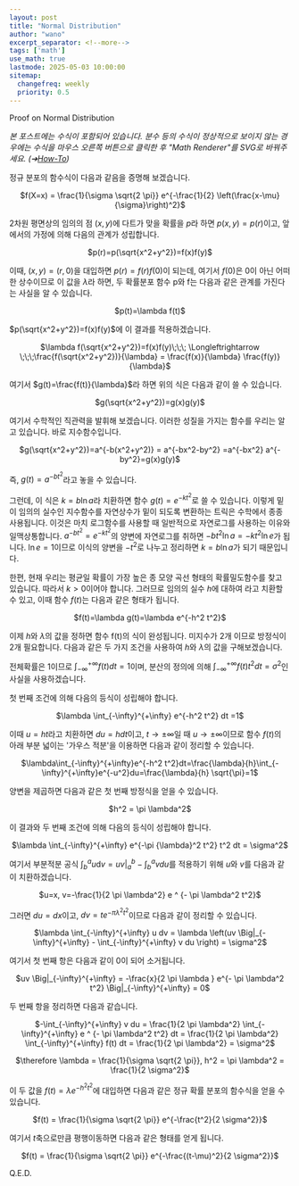 ```yaml
---
layout: post
title: "Normal Distribution"
author: "wano"
excerpt_separator: <!--more-->
tags: ['math']
use_math: true
lastmode: 2025-05-03 10:00:00
sitemap:
  changefreq: weekly
  priority: 0.5
---
```


Proof on Normal Distribution<!--more-->

*본 포스트에는 수식이 포함되어 있습니다. 분수 등의 수식이 정상적으로 보이지 않는 경우에는 수식을 마우스 오른쪽 버튼으로 클릭한 후 "Math Renderer"를 SVG로 바꿔주세요. (➔[How-To](https://cgvfxmath.github.io/2023-03-18/math-renderer))*

정규 분포의 함수식이 다음과 같음을 증명해 보겠습니다.

<p style="text-align: center;">$f(X=x) = \frac{1}{\sigma \sqrt{2 \pi}} e^{-\frac{1}{2} \left(\frac{x-\mu}{\sigma}\right)^2}$</p>

2차원 평면상의 임의의 점 $(x,y)$에 다트가 맞을 확률을 $p$라 하면 $p(x,y)=p(r)$이고, 앞에서의 가정에 의해 다음의 관계가 성립합니다.

<p style="text-align: center;">$p(r)=p(\sqrt{x^2+y^2})=f(x)f(y)$</p>

이때, $(x,y)=(r,0)$을 대입하면 $p(r)=f(r)f(0)$이 되는데, 여기서 $f(0)$은 0이 아닌 어떠한 상수이므로 이 값을 $\lambda$라 하면, 두 확률분포 함수 p와 f는 다음과 같은 관계를 가진다는 사실을 알 수 있습니다.

<p style="text-align: center;">$p(t)=\lambda f(t)$</p>

$p(\sqrt{x^2+y^2})=f(x)f(y)$에 이 결과를 적용하겠습니다.

<p style="text-align: center;">$\lambda f(\sqrt{x^2+y^2})=f(x)f(y)\;\;\; \Longleftrightarrow \;\;\;\frac{f(\sqrt{x^2+y^2})}{\lambda} = \frac{f(x)}{\lambda} \frac{f(y)}{\lambda}$</p>

여기서 $g(t)=\frac{f(t)}{\lambda}$라 하면 위의 식은 다음과 같이 쓸 수 있습니다.

<p style="text-align: center;">$g(\sqrt{x^2+y^2})=g(x)g(y)$</p>

여기서 수학적인 직관력을 발휘해 보겠습니다. 이러한 성질을 가지는 함수를 우리는 알고 있습니다. 바로 지수함수입니다.

<p style="text-align: center;">$g(\sqrt{x^2+y^2})=a^{-b(x^2+y^2)} = a^{-bx^2-by^2} =a^{-bx^2} a^{-by^2}=g(x)g(y)$</p>

즉, $g(t)=a^{- b t^2}$라고 놓을 수 있습니다.

그런데, 이 식은 $k=b\ln{a}$라 치환하면 함수 $g(t)=e^{- k t^2}$로 쓸 수 있습니다. 이렇게 밑이 임의의 실수인 지수함수를 자연상수가 밑이 되도록 변환하는 트릭은 수학에서 종종 사용됩니다. 이것은 마치 로그함수를 사용할 때 일반적으로 자연로그를 사용하는 이유와 일맥상통합니다. $a^{-b t^2}=e^{-k t^2}$의 양변에 자연로그를 취하면 $- b t^2 \ln a = - k t^2 \ln e$가 됩니다. $\ln e = 1$이므로 이식의 양변을 $-t^2$로 나누고 정리하면 $k = b \ln{a}$가 되기 때문입니다.

한편, 현재 우리는 평균일 확률이 가장 높은 종 모양 곡선 형태의 확률밀도함수를 찾고 있습니다. 따라서 $k>0$이어야 합니다. 그러므로 임의의 실수 $h$에 대하여 라고 치환할 수 있고, 이때 함수 $f(t)$는 다음과 같은 형태가 됩니다.

<p style="text-align: center;">$f(t)=\lambda g(t)=\lambda e^{-h^2 t^2}$</p>

이제 $h$와 $\lambda$의 값을 정하면 함수 f(t)의 식이 완성됩니다. 미지수가 2개 이므로 방정식이 2개 필요합니다. 다음과 같은 두 가지 조건을 사용하여 $h$와 $\lambda$의 값을 구해보겠습니다.

전체확률은 1이므로 $\int_{-\infty}^{+\infty}f(t)dt=1$이며, 분산의 정의에 의해 $\int_{-\infty}^{+\infty} f(t) t^2 dt = \sigma^2$인 사실을 사용하겠습니다.

첫 번째 조건에 의해 다음의 등식이 성립해야 합니다.

<p style="text-align: center;">$\lambda \int_{-\infty}^{+\infty} e^{-h^2 t^2} dt =1$</p>

이때 $u=ht$라고 치환하면 $du=hdt$이고, $t \rightarrow \pm \infty$일 때 $u \rightarrow \pm \infty$이므로 함수 $f(t)$의 아래 부분 넓이는 '가우스 적분'을 이용하면 다음과 같이 정리할 수 있습니다.

<p style="text-align: center;">$\lambda\int_{-\infty}^{+\infty}e^{-h^2 t^2}dt=\frac{\lambda}{h}\int_{-\infty}^{+\infty}e^{-u^2}du=\frac{\lambda}{h} \sqrt{\pi}=1$</p>

양변을 제곱하면 다음과 같은 첫 번째 방정식을 얻을 수 있습니다.

<p style="text-align: center;">$h^2 = \pi \lambda^2$</p>

이 결과와 두 번째 조건에 의해 다음의 등식이 성립해야 합니다.

<p style="text-align: center;">$\lambda \int_{-\infty}^{+\infty} e^{-\pi {\lambda}^2 t^2} t^2 dt = \sigma^2$</p>

여기서 부분적분 공식 $\int_{b}^{a} u \mathrm{d}v = uv \Big|_a^b -\int_{b}^{a} v du$를 적용하기 위해 $u$와 $v$를 다음과 같이 치환하겠습니다.

<p style="text-align: center;">$u=x, v=-\frac{1}{2 \pi \lambda^2} e ^ {- \pi \lambda^2 t^2}$</p>

그러면 $du=dx$이고, $dv = t e ^ {- \pi \lambda^2 t^2}$이므로 다음과 같이 정리할 수 있습니다.

<p style="text-align: center;">$\lambda \int_{-\infty}^{+\infty} u dv = \lambda \left(uv \Big|_{-\infty}^{+\infty} - \int_{-\infty}^{+\infty} v du \right) = \sigma^2$</p>

여기서 첫 번째 항은 다음과 같이 $0$이 되어 소거됩니다.

<p style="text-align: center;">$uv \Big|_{-\infty}^{+\infty} = -\frac{x}{2 \pi \lambda } e^{- \pi \lambda^2 t^2} \Big|_{-\infty}^{+\infty} = 0$</p>

두 번째 항을 정리하면 다음과 같습니다.

<p style="text-align: center;">$-\int_{-\infty}^{+\infty} v du = \frac{1}{2 \pi \lambda^2} \int_{-\infty}^{+\infty} e ^ {- \pi \lambda^2 t^2} dt = \frac{1}{2 \pi \lambda^2} \int_{-\infty}^{+\infty} f(t) dt = \frac{1}{2 \pi \lambda^2} = \sigma^2$</p>

<p style="text-align: center;">$\therefore \lambda = \frac{1}{\sigma \sqrt{2 \pi}}, h^2 = \pi \lambda^2 = \frac{1}{2 \sigma^2}$</p>

이 두 값을 $f(t)=\lambda e^{-h^2 t^2}$에 대입하면 다음과 같은 정규 확률 분포의 함수식을 얻을 수 있습니다.

<p style="text-align: center;">$f(t) = \frac{1}{\sigma \sqrt{2 \pi}} e^{-\frac{t^2}{2 \sigma^2}}$</p>

여기서 $t$축으로만큼 평행이동하면 다음과 같은 형태를 얻게 됩니다.

<p style="text-align: center;">$f(t) = \frac{1}{\sigma \sqrt{2 \pi}} e^{-\frac{(t-\mu)^2}{2 \sigma^2}}$</p>

Q.E.D.


